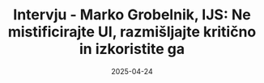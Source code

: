 ---
layout: publication
title: "Intervju - Marko Grobelnik, IJS: Ne mistificirajte UI, razmišljajte kritično in izkoristite ga"
description: "Marko Grobelnik je na področju umetne inteligence (UI) aktiven že od osemdesetih let prejšnjega stoletja in je eden vodilnih strokovnjakov na tem področju v Sloveniji."
category: "finance"
subcategory: "Finance Manager"
publication: "Finance Manager"
date: 2025-04-24
external_url: https://www.finance.si/manager/intervju-marko-grobelnik-ijs-ne-mistificirajte-ui-razmisljajte-kriticno-in-izkoristite-ga/a/9033948
source: Finance Manager
lang: sl
--- 